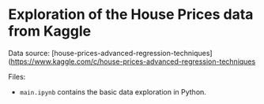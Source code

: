 # Exploration of the House Prices data from Kaggle
Data source: [house-prices-advanced-regression-techniques](https://www.kaggle.com/c/house-prices-advanced-regression-techniques

Files:
- `main.ipynb` contains the basic data exploration in Python.
